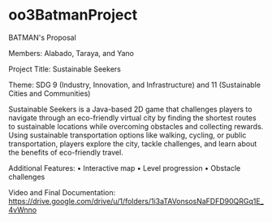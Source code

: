 # oo3BatmanProject
BATMAN's Proposal

Members: Alabado, Taraya, and Yano

Project Title: Sustainable Seekers 

Theme: SDG 9 (Industry, Innovation, and Infrastructure) and 11 (Sustainable Cities and Communities)

Sustainable Seekers is a Java-based 2D game that challenges players to navigate through an eco-friendly virtual city by finding the shortest routes to sustainable locations while overcoming obstacles and collecting 
rewards. Using sustainable transportation options like walking, cycling, or public transportation, players explore the city, tackle challenges, and learn about the benefits of eco-friendly travel. 

Additional Features:
• Interactive map
• Level progression 
• Obstacle challenges

Video and Final Documentation: https://drive.google.com/drive/u/1/folders/1i3aTAVonsosNaFDFD90QRGq1E_4vWnno
